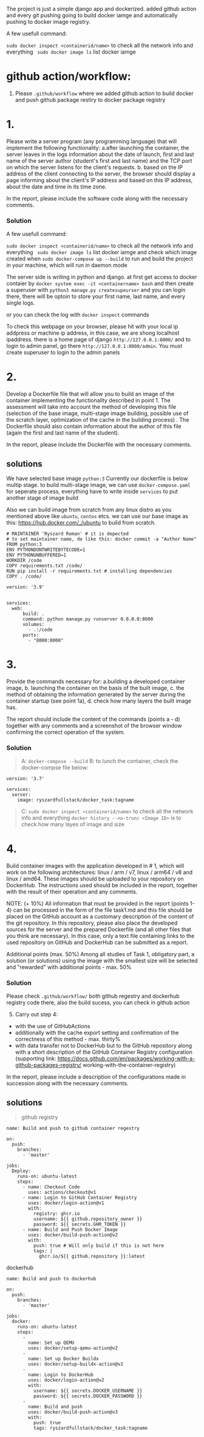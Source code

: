 The project is just a simple django app and dockerized. added github action and every git pushing going to build docker iamge and automatically pushing to docker image registry.


A few usefull command:

 `sudo docker inspect <containerid/name>` to check all the network info and everything
` sudo docker image ls` list docker iamge

# github action/workflow:
01. Please `.github/workflow` where we added github action to build docker and push github package restiry to docker package registry

# 1. 
Please write a server program (any programming language) that will implement the following functionality:
a.after launching the container, the server leaves in the logs information about the date of launch, first and last name of the server author (student's first and last name) and the TCP port on which the server listens for the client's requests.
b. based on the IP address of the client connecting to the server, the browser should display a page informing about the client's IP address and based on this IP address, about the date and time in its time zone.

In the report, please include the software code along with the necessary comments.

### Solution
  A few usefull command:

 `sudo docker inspect <containerid/name>` to check all the network info and everything
` sudo docker image ls` list docker iamge and check which image created when
`sudo docker-compose up --build` to run and build the project in your machine, which will run in daemon mode

The server side is writing in python and django.
at first get access to docker contaier by `docker system exec -it <containername> bash` and then create a superuser with `python3 manage.py createsupeurser` and you can login there, there will be optoin to store your first name, last name, and every single logs.

or you can check the log with `docker inspect` commands

To check this webpage on your browser, please hit with your local ip addpress or machine ip address, in this case, we are shong localhost ipaddress.
there is a home page of django `http://127.0.0.1:8000/` and to login to admin panel, go there `http://127.0.0.1:8000/admin`. You must create superuser to login to the admin panels


# 2. 
Develop a Dockerfile file that will allow you to build an image of the container implementing the functionality described in point 1. The assessment will take into account the method of developing this file (selection of the base image, multi-stage image building, possible use of the scratch layer, optimization of the cache in the building process) . The Dockerfile should also contain information about the author of this file (again the first and last name of the student).

In the report, please include the Dockerfile with the necessary comments.

## solutions

We have selected base image `python:3`
Currently our dockerfile is below multip stage. to build multi-stage image, we can use `docker-compose.yaml` for seperate process, everything have to write inside `services` to put another stage of image build

Also we can build image from scratch from any linux distro as you mentioned above like `ubuntu`, `centos` etcs. we can use our base image as this: https://hub.docker.com/_/ubuntu to build from scratch.

```
# MAINTAINER 'Ryszard Roman' # it is depected
# to set maintainer name, do like this: docker commit -a "Author Name"
FROM python:3
ENV PYTHONDONTWRITEBYTECODE=1
ENV PYTHONUNBUFFERED=1
WORKDIR /code
COPY requirements.txt /code/
RUN pip install -r requirements.txt # installing dependencies
COPY . /code/
```

```
version: '3.9'


services:
  web:
      build: .
      command: python manage.py runserver 0.0.0.0:8000
      volumes:
        - .:/code
      ports:
        - "8000:8000"
```

# 3. 
Provide the commands necessary for:
a.building a developed container image,
b. launching the container on the basis of the built image,
c. the method of obtaining the information generated by the server during the container startup (see point 1a),
d. check how many layers the built image has.

The report should include the content of the commands (points a - d) together with any comments and a screenshot of the browser window confirming the correct operation of the system.

### Solution
> A: `docker-compose --build`
> B: to lunch the container, check the docker-compse file below:

```
version: '3.7'

services:
  server:
    image: ryszardfullstack/docker_task:tagname
```

> C:  `sudo docker inspect <containerid/name>` to check all the network info and everything
`docker history --no-trunc <Image ID>` is to check how many layes of image and size

# 4. 
Build container images with the application developed in # 1, which will work on the following architectures: linux / arm / v7, linux / arm64 / v8 and linux / amd64. These images should be uploaded to your repository on DockerHub. The instructions used should be included in the report, together with the result of their operation and any comments.



NOTE: (+ 10%) All information that must be provided in the report (points 1-4) can be processed in the form of the file task1.md and this file should be placed on the GitHub account as a customary description of the content of the git repository. In this repository, please also place the developed sources for the server and the prepared Dockerfile (and all other files that you think are necessary). In this case, only a text file containing links to the used repository on GitHub and DockerHub can be submitted as a report.
 
Additional points (max. 50%)
Among all studies of Task 1, obligatory part, a solution (or solutions) using the image with the smallest size will be selected and "rewarded" with additional points - max. 50%




### Solution

Please check `.github/workflow/` both github regestry and dockerhub registry code there, also the build sucess, you can check in github action



5. Carry out step 4:
- with the use of GitHubActions
- additionally with the cache export setting and confirmation of the correctness of this method -
max. thirty%
- with data transfer not to DockerHub but to the GitHub repository along with a short description of the GitHub Container Registry configuration
(supporting link: https://docs.github.com/en/packages/working-with-a-github-packages-registry/ working-with-the-container-registry)

In the report, please include a description of the configurations made in succession along with the necessary comments.


## solutions

> github registry

```
name: Build and push to github container regestry

on:
  push:
    branches:
      - 'master'

jobs:
  Deploy:
    runs-on: ubuntu-latest
    steps:
      - name: Checkout Code
        uses: actions/checkout@v1
      - name: Login to GitHub Container Registry
        uses: docker/login-action@v1
        with:
          registry: ghcr.io
          username: ${{ github.repository_owner }}
          password: ${{ secrets.GHR_TOKEN }}
      - name: Build and Push Docker Image
        uses: docker/build-push-action@v2
        with:
          push: true # Will only build if this is not here
          tags: |
            ghcr.io/${{ github.repository }}:latest
```

dockerhub

```
name: Build and push to dockerhub

on:
  push:
    branches:
      - 'master'

jobs:
  docker:
    runs-on: ubuntu-latest
    steps:
      -
        name: Set up QEMU
        uses: docker/setup-qemu-action@v2
      -
        name: Set up Docker Buildx
        uses: docker/setup-buildx-action@v2
      -
        name: Login to DockerHub
        uses: docker/login-action@v2
        with:
          username: ${{ secrets.DOCKER_USERNAME }}
          password: ${{ secrets.DOCKER_PASSWORD }}
      -
        name: Build and push
        uses: docker/build-push-action@v3
        with:
          push: true
          tags: ryszardfullstack/docker_task:tagname
```
